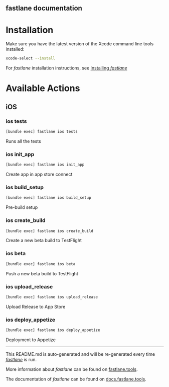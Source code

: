 ## fastlane documentation

# Installation

Make sure you have the latest version of the Xcode command line tools installed:

```sh
xcode-select --install
```

For _fastlane_ installation instructions, see [Installing _fastlane_](https://docs.fastlane.tools/#installing-fastlane)

# Available Actions

## iOS

### ios tests

```sh
[bundle exec] fastlane ios tests
```

Runs all the tests

### ios init_app

```sh
[bundle exec] fastlane ios init_app
```

Create app in app store connect

### ios build_setup

```sh
[bundle exec] fastlane ios build_setup
```

Pre-build setup

### ios create_build

```sh
[bundle exec] fastlane ios create_build
```

Create a new beta build to TestFlight

### ios beta

```sh
[bundle exec] fastlane ios beta
```

Push a new beta build to TestFlight

### ios upload_release

```sh
[bundle exec] fastlane ios upload_release
```

Upload Release to App Store

### ios deploy_appetize

```sh
[bundle exec] fastlane ios deploy_appetize
```

Deployment to Appetize

---

This README.md is auto-generated and will be re-generated every time [_fastlane_](https://fastlane.tools) is run.

More information about _fastlane_ can be found on [fastlane.tools](https://fastlane.tools).

The documentation of _fastlane_ can be found on [docs.fastlane.tools](https://docs.fastlane.tools).
